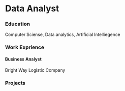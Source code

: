 # Data Analyst
### Education
Computer Sciense, Data analytics, Artificial Intelliegence 
### Work Exprience
#### Business Analyst
Bright Way Logistic Company
### Projects

